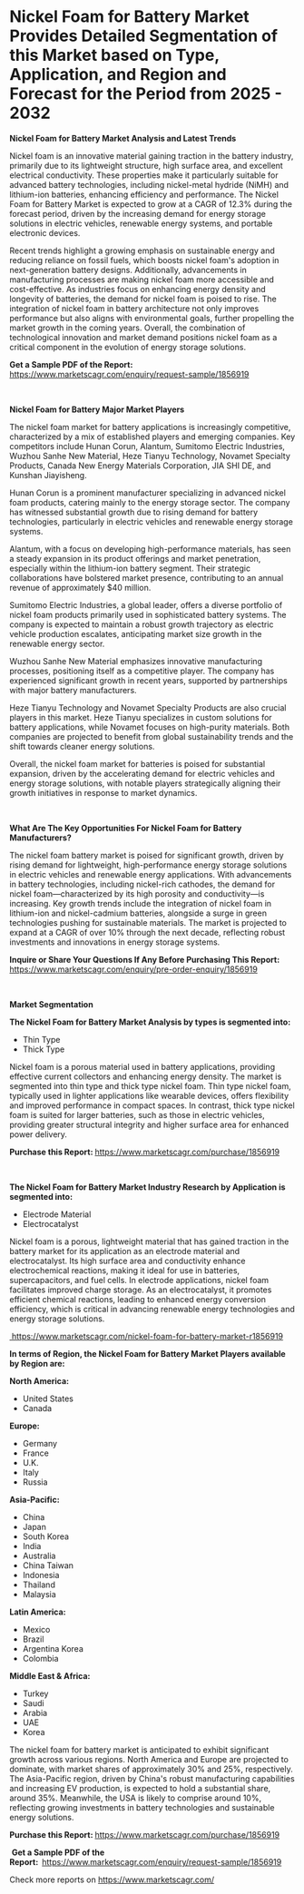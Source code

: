 <p><h1>Nickel Foam for Battery Market Provides Detailed Segmentation of this Market based on Type, Application, and Region and Forecast for the Period from 2025 - 2032</h1></p><p><strong>Nickel Foam for Battery Market Analysis and Latest Trends</strong></p>
<p><p>Nickel foam is an innovative material gaining traction in the battery industry, primarily due to its lightweight structure, high surface area, and excellent electrical conductivity. These properties make it particularly suitable for advanced battery technologies, including nickel-metal hydride (NiMH) and lithium-ion batteries, enhancing efficiency and performance. The Nickel Foam for Battery Market is expected to grow at a CAGR of 12.3% during the forecast period, driven by the increasing demand for energy storage solutions in electric vehicles, renewable energy systems, and portable electronic devices.</p><p>Recent trends highlight a growing emphasis on sustainable energy and reducing reliance on fossil fuels, which boosts nickel foam's adoption in next-generation battery designs. Additionally, advancements in manufacturing processes are making nickel foam more accessible and cost-effective. As industries focus on enhancing energy density and longevity of batteries, the demand for nickel foam is poised to rise. The integration of nickel foam in battery architecture not only improves performance but also aligns with environmental goals, further propelling the market growth in the coming years. Overall, the combination of technological innovation and market demand positions nickel foam as a critical component in the evolution of energy storage solutions.</p></p>
<p><strong>Get a Sample PDF of the Report:&nbsp;</strong> <a href="https://www.marketscagr.com/enquiry/request-sample/1856919?utm_campaign=2882&utm_medium=2&utm_source=Github&utm_content=ia&utm_term=27032025&utm_id=nickel-foam-for-battery">https://www.marketscagr.com/enquiry/request-sample/1856919</a></p>
<p>&nbsp;</p>
<p><strong>Nickel Foam for Battery Major Market Players</strong></p>
<p><p>The nickel foam market for battery applications is increasingly competitive, characterized by a mix of established players and emerging companies. Key competitors include Hunan Corun, Alantum, Sumitomo Electric Industries, Wuzhou Sanhe New Material, Heze Tianyu Technology, Novamet Specialty Products, Canada New Energy Materials Corporation, JIA SHI DE, and Kunshan Jiayisheng.</p><p>Hunan Corun is a prominent manufacturer specializing in advanced nickel foam products, catering mainly to the energy storage sector. The company has witnessed substantial growth due to rising demand for battery technologies, particularly in electric vehicles and renewable energy storage systems. </p><p>Alantum, with a focus on developing high-performance materials, has seen a steady expansion in its product offerings and market penetration, especially within the lithium-ion battery segment. Their strategic collaborations have bolstered market presence, contributing to an annual revenue of approximately $40 million.</p><p>Sumitomo Electric Industries, a global leader, offers a diverse portfolio of nickel foam products primarily used in sophisticated battery systems. The company is expected to maintain a robust growth trajectory as electric vehicle production escalates, anticipating market size growth in the renewable energy sector.</p><p>Wuzhou Sanhe New Material emphasizes innovative manufacturing processes, positioning itself as a competitive player. The company has experienced significant growth in recent years, supported by partnerships with major battery manufacturers.</p><p>Heze Tianyu Technology and Novamet Specialty Products are also crucial players in this market. Heze Tianyu specializes in custom solutions for battery applications, while Novamet focuses on high-purity materials. Both companies are projected to benefit from global sustainability trends and the shift towards cleaner energy solutions.</p><p>Overall, the nickel foam market for batteries is poised for substantial expansion, driven by the accelerating demand for electric vehicles and energy storage solutions, with notable players strategically aligning their growth initiatives in response to market dynamics.</p></p>
<p>&nbsp;</p>
<p><strong>What Are The Key Opportunities For Nickel Foam for Battery Manufacturers?</strong></p>
<p><p>The nickel foam battery market is poised for significant growth, driven by rising demand for lightweight, high-performance energy storage solutions in electric vehicles and renewable energy applications. With advancements in battery technologies, including nickel-rich cathodes, the demand for nickel foam—characterized by its high porosity and conductivity—is increasing. Key growth trends include the integration of nickel foam in lithium-ion and nickel-cadmium batteries, alongside a surge in green technologies pushing for sustainable materials. The market is projected to expand at a CAGR of over 10% through the next decade, reflecting robust investments and innovations in energy storage systems.</p></p>
<p><strong>Inquire or Share Your Questions If Any Before Purchasing This Report:</strong> <a href="https://www.marketscagr.com/enquiry/pre-order-enquiry/1856919?utm_campaign=2882&utm_medium=2&utm_source=Github&utm_content=ia&utm_term=27032025&utm_id=nickel-foam-for-battery">https://www.marketscagr.com/enquiry/pre-order-enquiry/1856919</a></p>
<p>&nbsp;</p>
<p><strong>Market Segmentation</strong></p>
<p><strong>The Nickel Foam for Battery Market Analysis by types is segmented into:</strong></p>
<p><ul><li>Thin Type</li><li>Thick Type</li></ul></p>
<p><p>Nickel foam is a porous material used in battery applications, providing effective current collectors and enhancing energy density. The market is segmented into thin type and thick type nickel foam. Thin type nickel foam, typically used in lighter applications like wearable devices, offers flexibility and improved performance in compact spaces. In contrast, thick type nickel foam is suited for larger batteries, such as those in electric vehicles, providing greater structural integrity and higher surface area for enhanced power delivery.</p></p>
<p><strong>Purchase this Report:&nbsp;</strong><a href="https://www.marketscagr.com/purchase/1856919?utm_campaign=2882&utm_medium=2&utm_source=Github&utm_content=ia&utm_term=27032025&utm_id=nickel-foam-for-battery">https://www.marketscagr.com/purchase/1856919</a></p>
<p>&nbsp;</p>
<p><strong>The Nickel Foam for Battery Market Industry Research by Application is segmented into:</strong></p>
<p><ul><li>Electrode Material</li><li>Electrocatalyst</li></ul></p>
<p><p>Nickel foam is a porous, lightweight material that has gained traction in the battery market for its application as an electrode material and electrocatalyst. Its high surface area and conductivity enhance electrochemical reactions, making it ideal for use in batteries, supercapacitors, and fuel cells. In electrode applications, nickel foam facilitates improved charge storage. As an electrocatalyst, it promotes efficient chemical reactions, leading to enhanced energy conversion efficiency, which is critical in advancing renewable energy technologies and energy storage solutions.</p></p>
<p><a href="https://www.marketscagr.com/nickel-foam-for-battery-market-r1856919?utm_campaign=2882&utm_medium=2&utm_source=Github&utm_content=ia&utm_term=27032025&utm_id=nickel-foam-for-battery">&nbsp;https://www.marketscagr.com/nickel-foam-for-battery-market-r1856919</a></p>
<p><strong>In terms of Region, the Nickel Foam for Battery Market Players available by Region are:</strong></p>
<p>
    <p> <strong> North America: </strong>
        <ul>
            <li>United States</li>
            <li>Canada</li>
        </ul>
        </p> 
    <p> <strong> Europe: </strong>
        <ul>
            <li>Germany</li>
            <li>France</li>
            <li>U.K.</li>
            <li>Italy</li>
            <li>Russia</li>
        </ul>
        </p> 
    <p> <strong> Asia-Pacific: </strong>
        <ul>
            <li>China</li>
            <li>Japan</li>
            <li>South Korea</li>
            <li>India</li>
            <li>Australia</li>
            <li>China Taiwan</li>
            <li>Indonesia</li>
            <li>Thailand</li>
            <li>Malaysia</li>
        </ul>
        </p> 
    <p> <strong> Latin America: </strong>
        <ul>
            <li>Mexico</li>
            <li>Brazil</li>
            <li>Argentina Korea</li>
            <li>Colombia</li>
        </ul>
        </p> 
    <p> <strong> Middle East & Africa: </strong>
        <ul>
            <li>Turkey</li>
            <li>Saudi</li>
            <li>Arabia</li>
            <li>UAE</li>
            <li>Korea</li>
        </ul>
    </p>
    </p>
<p><p>The nickel foam for battery market is anticipated to exhibit significant growth across various regions. North America and Europe are projected to dominate, with market shares of approximately 30% and 25%, respectively. The Asia-Pacific region, driven by China's robust manufacturing capabilities and increasing EV production, is expected to hold a substantial share, around 35%. Meanwhile, the USA is likely to comprise around 10%, reflecting growing investments in battery technologies and sustainable energy solutions.</p></p>
<p><strong>Purchase this Report: </strong><a href="https://www.marketscagr.com/purchase/1856919?utm_campaign=2882&utm_medium=2&utm_source=Github&utm_content=ia&utm_term=27032025&utm_id=nickel-foam-for-battery">https://www.marketscagr.com/purchase/1856919</a></p>
<p>&nbsp;<strong>Get a Sample PDF of the Report:&nbsp;&nbsp;</strong><a href="https://www.marketscagr.com/enquiry/request-sample/1856919?utm_campaign=2882&utm_medium=2&utm_source=Github&utm_content=ia&utm_term=27032025&utm_id=nickel-foam-for-battery">https://www.marketscagr.com/enquiry/request-sample/1856919</a></p>
<p><strong></strong></p>
<p>Check more reports on <a href="https://www.marketscagr.com/?utm_campaign=2882&utm_medium=2&utm_source=Github&utm_content=ia&utm_term=27032025&utm_id=nickel-foam-for-battery">https://www.marketscagr.com/</a></p>